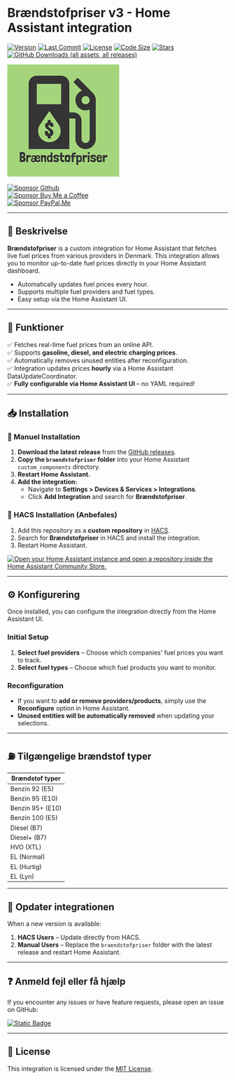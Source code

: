 # Brændstofpriser v3 - Home Assistant integration


[![Version](https://img.shields.io/github/v/release/UnoSite/Braendstofpriser?label=version&style=for-the-badge)](https://github.com/UnoSite/Braendstofpriser/releases/latest)
[![Last Commit](https://img.shields.io/github/last-commit/UnoSite/Braendstofpriser?style=for-the-badge)](https://github.com/UnoSite/Braendstofpriser/commits/main/)
[![License](https://img.shields.io/github/license/UnoSite/Braendstofpriser?style=for-the-badge)](https://github.com/UnoSite/Braendstofpriser/blob/main/LICENSE.md)
[![Code Size](https://img.shields.io/github/languages/code-size/UnoSite/Braendstofpriser?style=for-the-badge)](#)
[![Stars](https://img.shields.io/github/stars/UnoSite/Braendstofpriser?style=for-the-badge)](#)
[![GitHub Downloads (all assets, all releases)](https://img.shields.io/github/downloads/UnoSite/Braendstofpriser/total?style=for-the-badge)](#)

![Logo](https://github.com/UnoSite/Braendstofpriser/blob/main/logo.png)

[![Sponsor Github](https://img.shields.io/badge/Sponsor-Github-EA4AAA?style=for-the-badge&logo=githubsponsors)](https://github.com/sponsors/UnoSite)\
[![Sponsor Buy Me a Coffee](https://img.shields.io/badge/Sponsor-By%20me%20a%20coffee-FFDD00?style=for-the-badge&logo=buymeacoffee)](https://buymeacoffee.com/UnoSite)\
[![Sponsor PayPal.Me](https://img.shields.io/badge/Sponsor-paypal.me-003087?style=for-the-badge&logo=paypal)](https://paypal.me/UnoSite)

---

## 📌 **Beskrivelse**

**Brændstofpriser** is a custom integration for Home Assistant that fetches live fuel prices from various providers in Denmark. This integration allows you to monitor up-to-date fuel prices directly in your Home Assistant dashboard.

- Automatically updates fuel prices every hour.
- Supports multiple fuel providers and fuel types.
- Easy setup via the Home Assistant UI.

---

## 🚀 **Funktioner**

✅ Fetches real-time fuel prices from an online API.  
✅ Supports **gasoline, diesel, and electric charging prices**.  
✅ Automatically removes unused entities after reconfiguration.  
✅ Integration updates prices **hourly** via a Home Assistant DataUpdateCoordinator.  
✅ **Fully configurable via Home Assistant UI** – no YAML required!  

---

## 📥 **Installation**

### **🔹 Manuel Installation**
1. **Download the latest release** from the [GitHub releases](https://github.com/UnoSite/Braendstofpriser/releases).
2. **Copy the `braendstofpriser` folder** into your Home Assistant `custom_components` directory.
3. **Restart Home Assistant.**
4. **Add the integration:**
   - Navigate to **Settings > Devices & Services > Integrations**.
   - Click **Add Integration** and search for **Brændstofpriser**.

### **🔹 HACS Installation (Anbefales)**
1. Add this repository as a **custom repository** in [HACS](https://hacs.xyz/).
2. Search for **Brændstofpriser** in HACS and install the integration.
3. Restart Home Assistant.

[![Open your Home Assistant instance and open a repository inside the Home Assistant Community Store.](https://my.home-assistant.io/badges/hacs_repository.svg)](https://my.home-assistant.io/redirect/hacs_repository/?owner=UnoSite&repository=Braendstofpriser&category=Integration)

---

## ⚙️ **Konfigurering**

Once installed, you can configure the integration directly from the Home Assistant UI.

### **Initial Setup**
1. **Select fuel providers** – Choose which companies' fuel prices you want to track.
2. **Select fuel types** – Choose which fuel products you want to monitor.

### **Reconfiguration**
- If you want to **add or remove providers/products**, simply use the **Reconfigure** option in Home Assistant.
- **Unused entities will be automatically removed** when updating your selections.

---

## ⛽ **Tilgængelige brændstof typer**
| Brændstof typer |
|-------------|
| Benzin 92 (E5) |
| Benzin 95 (E10) |
| Benzin 95+ (E10) |
| Benzin 100 (E5) |
| Diesel (B7) |
| Diesel+ (B7) |
| HVO (XTL) |
| EL (Normal) |
| EL (Hurtig) |
| EL (Lyn) |

---

## 🔧 **Opdater integrationen**
When a new version is available:
1. **HACS Users** – Update directly from HACS.
2. **Manual Users** – Replace the `braendstofpriser` folder with the latest release and restart Home Assistant.

---

## ❓ **Anmeld fejl eller få hjælp**
If you encounter any issues or have feature requests, please open an issue on GitHub:

[![Static Badge](https://img.shields.io/badge/Report-issues-E00000?style=for-the-badge)](https://github.com/UnoSite/Braendstofpriser/issues)

---

## 📜 **License**
This integration is licensed under the [MIT License](https://github.com/UnoSite/Braendstofpriser/blob/main/LICENSE.md).
